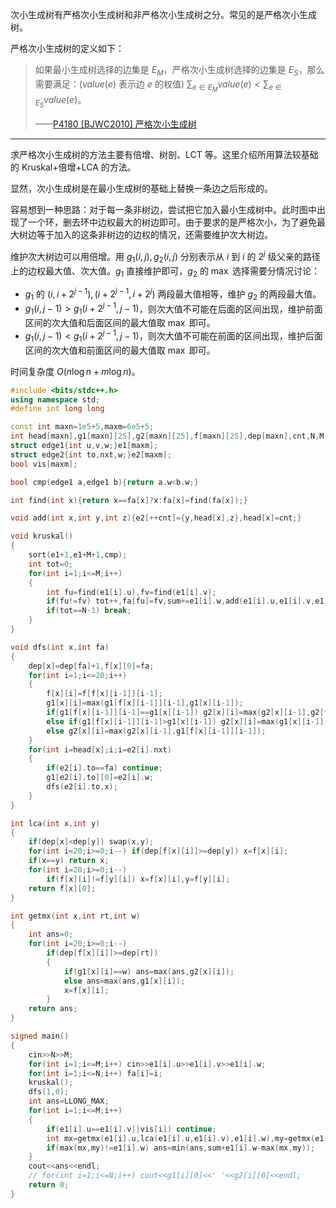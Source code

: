 次小生成树有严格次小生成树和非严格次小生成树之分。常见的是严格次小生成树。

严格次小生成树的定义如下：

> 如果最小生成树选择的边集是 $E_M$，严格次小生成树选择的边集是 $E_S$，那么需要满足：($value(e)$ 表示边 $e$ 的权值) $\sum_{e \in E_M}value(e)<\sum_{e \in E_S}value(e)$。
>
> ——[P4180 [BJWC2010] 严格次小生成树](https://www.luogu.com.cn/problem/P4180)

---

求严格次小生成树的方法主要有倍增、树剖、LCT 等。这里介绍所用算法较基础的 Kruskal+倍增+LCA 的方法。

显然，次小生成树是在最小生成树的基础上替换一条边之后形成的。

容易想到一种思路：对于每一条非树边，尝试把它加入最小生成树中。此时图中出现了一个环，删去环中边权最大的树边即可。由于要求的是严格次小，为了避免最大树边等于加入的这条非树边的边权的情况，还需要维护次大树边。

维护次大树边可以用倍增。用 $g_1(i,j),g_2(i,j)$ 分别表示从 $i$ 到 $i$ 的 $2^j$ 级父亲的路径上的边权最大值、次大值。$g_1$ 直接维护即可，$g_2$ 的 $\max$ 选择需要分情况讨论：

- $g_1$ 的 $(i,i+2^{j-1}),(i+2^{j-1},i+2^j)$ 两段最大值相等，维护 $g_2$ 的两段最大值。
- $g_1(i,j-1)>g_1(i+2^{j-1},j-1)$，则次大值不可能在后面的区间出现，维护前面区间的次大值和后面区间的最大值取 $\max$ 即可。
- $g_1(i,j-1)<g_1(i+2^{j-1},j-1)$，则次大值不可能在前面的区间出现，维护后面区间的次大值和前面区间的最大值取 $\max$ 即可。

时间复杂度 $O(n\log n+m\log n)$。

```cpp
#include <bits/stdc++.h>
using namespace std;
#define int long long

const int maxn=1e5+5,maxm=6e5+5;
int head[maxn],g1[maxn][25],g2[maxn][25],f[maxn][25],dep[maxn],cnt,N,M,fa[maxn],sum;
struct edge1{int u,v,w;}e1[maxm];
struct edge2{int to,nxt,w;}e2[maxm];
bool vis[maxm];

bool cmp(edge1 a,edge1 b){return a.w<b.w;}

int find(int x){return x==fa[x]?x:fa[x]=find(fa[x]);}

void add(int x,int y,int z){e2[++cnt]={y,head[x],z},head[x]=cnt;}

void kruskal()
{
	sort(e1+1,e1+M+1,cmp);
	int tot=0;
	for(int i=1;i<=M;i++)
	{
		int fu=find(e1[i].u),fv=find(e1[i].v);
		if(fu!=fv) tot++,fa[fu]=fv,sum+=e1[i].w,add(e1[i].u,e1[i].v,e1[i].w),add(e1[i].v,e1[i].u,e1[i].w),vis[i]=1;
		if(tot==N-1) break;
	}
}

void dfs(int x,int fa)
{
	dep[x]=dep[fa]+1,f[x][0]=fa;
	for(int i=1;i<=20;i++)
	{
		f[x][i]=f[f[x][i-1]][i-1];
		g1[x][i]=max(g1[f[x][i-1]][i-1],g1[x][i-1]);
		if(g1[f[x][i-1]][i-1]==g1[x][i-1]) g2[x][i]=max(g2[x][i-1],g2[f[x][i-1]][i-1]);
		else if(g1[f[x][i-1]][i-1]>g1[x][i-1]) g2[x][i]=max(g1[x][i-1],g2[f[x][i-1]][i-1]);
		else g2[x][i]=max(g2[x][i-1],g1[f[x][i-1]][i-1]);
	}
	for(int i=head[x];i;i=e2[i].nxt)
	{
		if(e2[i].to==fa) continue;
		g1[e2[i].to][0]=e2[i].w;
		dfs(e2[i].to,x);
	}
}

int lca(int x,int y)
{
	if(dep[x]<dep[y]) swap(x,y);
	for(int i=20;i>=0;i--) if(dep[f[x][i]]>=dep[y]) x=f[x][i];
	if(x==y) return x;
	for(int i=20;i>=0;i--)
		if(f[x][i]!=f[y][i]) x=f[x][i],y=f[y][i];
	return f[x][0];
}

int getmx(int x,int rt,int w)
{
	int ans=0;
	for(int i=20;i>=0;i--)
		if(dep[f[x][i]]>=dep[rt])
		{
			if(g1[x][i]==w) ans=max(ans,g2[x][i]);
			else ans=max(ans,g1[x][i]);
			x=f[x][i];
		}
	return ans;
}

signed main()
{
	cin>>N>>M;
	for(int i=1;i<=M;i++) cin>>e1[i].u>>e1[i].v>>e1[i].w;
	for(int i=1;i<=N;i++) fa[i]=i;
	kruskal();
	dfs(1,0);
	int ans=LLONG_MAX;
	for(int i=1;i<=M;i++)
	{
		if(e1[i].u==e1[i].v||vis[i]) continue;
		int mx=getmx(e1[i].u,lca(e1[i].u,e1[i].v),e1[i].w),my=getmx(e1[i].v,lca(e1[i].u,e1[i].v),e1[i].w);
		if(max(mx,my)!=e1[i].w) ans=min(ans,sum+e1[i].w-max(mx,my));
	}
	cout<<ans<<endl;
	// for(int i=1;i<=N;i++) cout<<g1[i][0]<<' '<<g2[i][0]<<endl;
	return 0;
}
```

